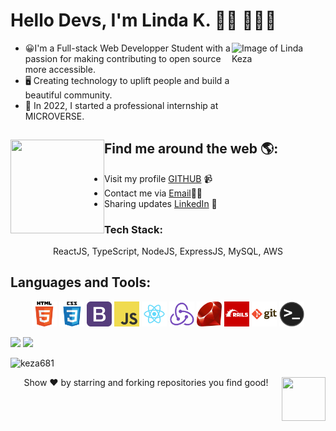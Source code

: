 # Hello Devs, I'm Linda K. 👋🏾 👩🏾‍💻

<img align="right" border-radius="50" width="150" height="150" src="https://ca.slack-edge.com/T47CT8XPG-U02Q517JKPU-e2129f8a5356-512" alt="Image of Linda Keza">


- 😀I'm a Full-stack Web Developper Student with a passion for making contributing to open source more accessible.
- 🖥️ Creating technology to uplift people and build a beautiful community. 
- 🚴 In 2022, I started a professional internship at MICROVERSE.


## Find me around the web 🌎: <a href="https://github.com/keza681"><img align="left" width="150" height="150" src="https://github.com/M0nica/M0nica/blob/main/octomonica/m0nica-octocat-rotating.gif?raw=true"></a>
- Visit my profile <a href="https://github.com/keza681">GITHUB</a> 📹 
- Contact me via <a href="lindakeza19@gmail.com"> Email</a>✍🏾
- Sharing updates  <a href="https://www.linkedin.com/in/linda-keza/">LinkedIn</a> 💼 


 
 ###  Tech Stack:

<p align="center">
ReactJS, TypeScript, NodeJS, ExpressJS, MySQL, AWS 
 </p>
 
## **Languages and Tools:**

<p align="center">

  <div align="center">
 <code><img height="40" src="https://raw.githubusercontent.com/github/explore/80688e429a7d4ef2fca1e82350fe8e3517d3494d/topics/html/html.png"></code> <code><img height="40" src="https://raw.githubusercontent.com/github/explore/80688e429a7d4ef2fca1e82350fe8e3517d3494d/topics/css/css.png"></code> <code><img height="40" src="https://raw.githubusercontent.com/github/explore/80688e429a7d4ef2fca1e82350fe8e3517d3494d/topics/bootstrap/bootstrap.png"></code> <code><img height="40" src="https://raw.githubusercontent.com/github/explore/80688e429a7d4ef2fca1e82350fe8e3517d3494d/topics/javascript/javascript.png"></code> <code><img height="40" src="https://raw.githubusercontent.com/github/explore/80688e429a7d4ef2fca1e82350fe8e3517d3494d/topics/react/react.png"></code> <code><img height="40" src="https://raw.githubusercontent.com/github/explore/80688e429a7d4ef2fca1e82350fe8e3517d3494d/topics/redux/redux.png"></code> <code><img height="40" src="https://raw.githubusercontent.com/github/explore/80688e429a7d4ef2fca1e82350fe8e3517d3494d/topics/ruby/ruby.png"></code> 
<code><img height="40" src="https://raw.githubusercontent.com/github/explore/80688e429a7d4ef2fca1e82350fe8e3517d3494d/topics/rails/rails.png"></code> <code><img height="40" src="https://raw.githubusercontent.com/github/explore/80688e429a7d4ef2fca1e82350fe8e3517d3494d/topics/git/git.png"></code>  <code><img height="40" src="https://raw.githubusercontent.com/github/explore/80688e429a7d4ef2fca1e82350fe8e3517d3494d/topics/terminal/terminal.png"></code>

  </div>
  </p>

<div align= "left">
<p align="left">
  
  <img src="https://github-readme-stats.vercel.app/api?username=keza681&count_private=true&show_icons=true&theme=dracula&line_height=15">
  <img src="https://github-readme-stats.vercel.app/api/top-langs/?username=keza681&count_private=true&hide=html,scss,,ejs&theme=dracula&line_height=5">
</div>

</p>

<p align="left"> <img src="https://komarev.com/ghpvc/?username=keza681&label=Profile%20views&color=0e75b6&style=flat" alt="keza681" /> </p>


  <p align="center">
    Show ❤️ by starring and forking repositories you find good!
      <img align="right" src="https://media.giphy.com/media/gH3LO09IOiZIqePwv9/giphy.gif" width="70" height="70" />

  </p>


